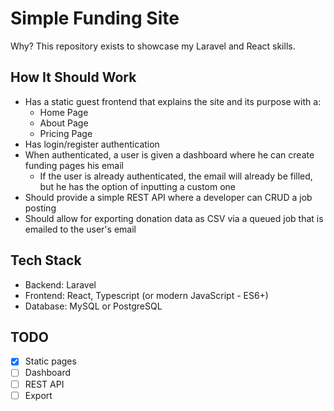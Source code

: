 # Simple Funding Site

Why? This repository exists to showcase my Laravel and React skills.

## How It Should Work

- Has a static guest frontend that explains the site and its purpose with a:
    - Home Page
    - About Page
    - Pricing Page
- Has login/register authentication
- When authenticated, a user is given a dashboard where he can create funding pages
  his email
    - If the user is already authenticated, the email will already be filled, but he has the option of inputting a custom one
- Should provide a simple REST API where a developer can CRUD a job posting
- Should allow for exporting donation data as CSV via a queued job that is emailed to the user's email

## Tech Stack

- Backend: Laravel
- Frontend: React, Typescript (or modern JavaScript - ES6+)
- Database: MySQL or PostgreSQL

## TODO

- [x] Static pages
- [ ] Dashboard
- [ ] REST API
- [ ] Export
